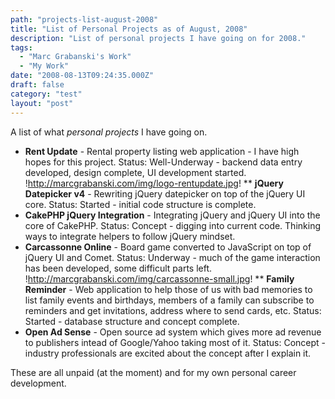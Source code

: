 ```yaml
---
path: "projects-list-august-2008"
title: "List of Personal Projects as of August, 2008"
description: "List of personal projects I have going on for 2008."
tags: 
  - "Marc Grabanski's Work"
  - "My Work"
date: "2008-08-13T09:24:35.000Z"
draft: false
category: "test"
layout: "post"
---
```


A list of what *personal projects* I have going on.

- **Rent Update** - Rental property listing web application - I have high hopes for this project. Status: Well-Underway - backend data entry developed, design complete, UI development started.
!http://marcgrabanski.com/img/logo-rentupdate.jpg!
** **jQuery Datepicker v4** - Rewriting jQuery datepicker on top of the jQuery UI core. Status: Started - initial code structure is complete.
- **CakePHP jQuery Integration** - Integrating jQuery and jQuery UI into the core of CakePHP. Status: Concept - digging into current code. Thinking ways to integrate helpers to follow jQuery mindset.
- **Carcassonne Online** - Board game converted to JavaScript on top of jQuery UI and Comet. Status: Underway - much of the game interaction has been developed, some difficult parts left.
!http://marcgrabanski.com/img/carcassonne-small.jpg!
** **Family Reminder** - Web application to help those of us with bad memories to list family events and birthdays, members of a family can subscribe to reminders and get invitations, address where to send cards, etc. Status: Started - database structure and concept complete.
- **Open Ad Sense** - Open source ad system which gives more ad revenue to publishers intead of Google/Yahoo taking most of it. Status: Concept - industry professionals are excited about the concept after I explain it.

These are all unpaid (at the moment) and for my own personal career development.